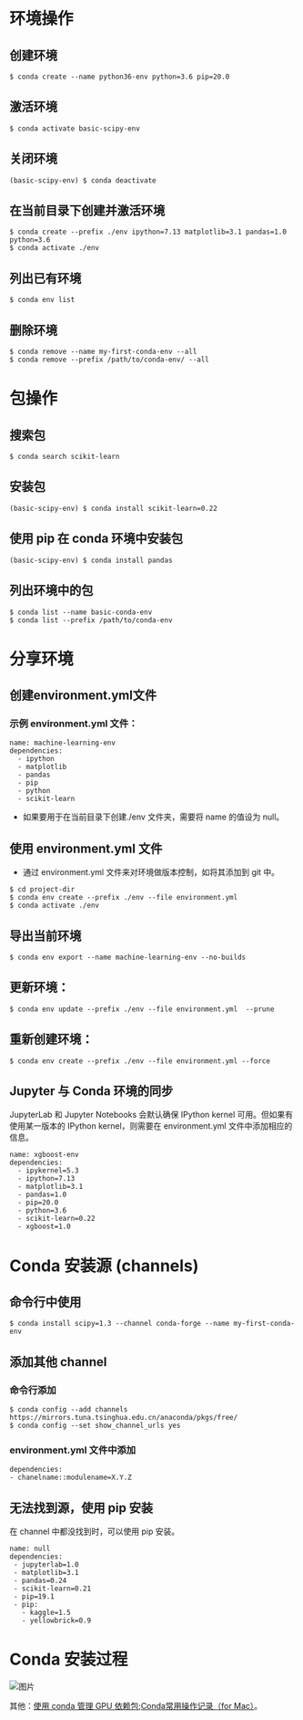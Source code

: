 # 环境操作

## 创建环境

```plain
$ conda create --name python36-env python=3.6 pip=20.0
```
## 激活环境

```plain
$ conda activate basic-scipy-env
```
## 关闭环境

```plain
(basic-scipy-env) $ conda deactivate
```
## 在当前目录下创建并激活环境

```plain
$ conda create --prefix ./env ipython=7.13 matplotlib=3.1 pandas=1.0 python=3.6
$ conda activate ./env
```
## 列出已有环境

```plain
$ conda env list
```
## 删除环境

```plain
$ conda remove --name my-first-conda-env --all
$ conda remove --prefix /path/to/conda-env/ --all
```
# 包操作

## 搜索包

```plain
$ conda search scikit-learn
```
## 安装包

```plain
(basic-scipy-env) $ conda install scikit-learn=0.22
```
## 使用 pip 在 conda 环境中安装包

```plain
(basic-scipy-env) $ conda install pandas
```
## 列出环境中的包

```plain
$ conda list --name basic-conda-env
$ conda list --prefix /path/to/conda-env
```
# 分享环境

## 创建environment.yml文件

### 示例 environment.yml 文件：

```plain
name: machine-learning-env
dependencies:
  - ipython
  - matplotlib
  - pandas
  - pip
  - python
  - scikit-learn
```
* 如果要用于在当前目录下创建./env 文件夹，需要将 name 的值设为 null。
## 使用 environment.yml 文件

* 通过 environment.yml 文件来对环境做版本控制，如将其添加到 git 中。
```plain
$ cd project-dir
$ conda env create --prefix ./env --file environment.yml
$ conda activate ./env
```
## 导出当前环境

```plain
$ conda env export --name machine-learning-env --no-builds
```
## 更新环境：

```plain
$ conda env update --prefix ./env --file environment.yml  --prune
```
## 重新创建环境：

```plain
$ conda env create --prefix ./env --file environment.yml --force
```
## Jupyter 与 Conda 环境的同步

JupyterLab 和 Jupyter Notebooks 会默认确保 IPython kernel 可用。但如果有使用某一版本的 IPython kernel，则需要在 environment.yml 文件中添加相应的信息。

```plain
name: xgboost-env
dependencies:
  - ipykernel=5.3
  - ipython=7.13
  - matplotlib=3.1
  - pandas=1.0
  - pip=20.0
  - python=3.6
  - scikit-learn=0.22
  - xgboost=1.0
```
# Conda 安装源 (channels)

## 命令行中使用

```plain
$ conda install scipy=1.3 --channel conda-forge --name my-first-conda-env
```
## 添加其他 channel

### 命令行添加

```plain
$ conda config --add channels https://mirrors.tuna.tsinghua.edu.cn/anaconda/pkgs/free/
$ conda config --set show_channel_urls yes
```
### environment.yml 文件中添加

```plain
dependencies:
- chanelname::modulename=X.Y.Z
```
## 无法找到源，使用 pip 安装

在 channel 中都没找到时，可以使用 pip 安装。

```plain
name: null
dependencies:
 - jupyterlab=1.0
 - matplotlib=3.1
 - pandas=0.24
 - scikit-learn=0.21
 - pip=19.1
 - pip:
   - kaggle=1.5
   - yellowbrick=0.9
```
# Conda 安装过程

![图片](https://uploader.shimo.im/f/3Oc4driVCfP272BY.png!thumbnail)

其他：[使用 conda 管理 GPU 依赖包](https://carpentries-incubator.github.io/introduction-to-conda-for-data-scientists/05-managing-cuda-dependencies/index.html);[Conda常用操作记录（for Mac）](https://zhuanlan.zhihu.com/p/81611615)。

## 



